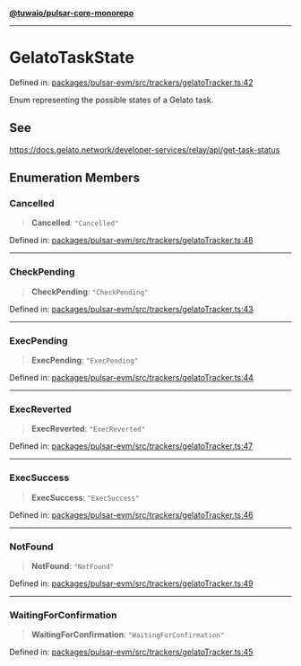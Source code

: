 [**@tuwaio/pulsar-core-monorepo**](../../../README.md)

***

# GelatoTaskState

Defined in: [packages/pulsar-evm/src/trackers/gelatoTracker.ts:42](https://github.com/TuwaIO/pulsar-core/blob/49e2be453c5891a31fcb434545cf86cd26d1ee47/packages/pulsar-evm/src/trackers/gelatoTracker.ts#L42)

Enum representing the possible states of a Gelato task.

## See

https://docs.gelato.network/developer-services/relay/api/get-task-status

## Enumeration Members

### Cancelled

> **Cancelled**: `"Cancelled"`

Defined in: [packages/pulsar-evm/src/trackers/gelatoTracker.ts:48](https://github.com/TuwaIO/pulsar-core/blob/49e2be453c5891a31fcb434545cf86cd26d1ee47/packages/pulsar-evm/src/trackers/gelatoTracker.ts#L48)

***

### CheckPending

> **CheckPending**: `"CheckPending"`

Defined in: [packages/pulsar-evm/src/trackers/gelatoTracker.ts:43](https://github.com/TuwaIO/pulsar-core/blob/49e2be453c5891a31fcb434545cf86cd26d1ee47/packages/pulsar-evm/src/trackers/gelatoTracker.ts#L43)

***

### ExecPending

> **ExecPending**: `"ExecPending"`

Defined in: [packages/pulsar-evm/src/trackers/gelatoTracker.ts:44](https://github.com/TuwaIO/pulsar-core/blob/49e2be453c5891a31fcb434545cf86cd26d1ee47/packages/pulsar-evm/src/trackers/gelatoTracker.ts#L44)

***

### ExecReverted

> **ExecReverted**: `"ExecReverted"`

Defined in: [packages/pulsar-evm/src/trackers/gelatoTracker.ts:47](https://github.com/TuwaIO/pulsar-core/blob/49e2be453c5891a31fcb434545cf86cd26d1ee47/packages/pulsar-evm/src/trackers/gelatoTracker.ts#L47)

***

### ExecSuccess

> **ExecSuccess**: `"ExecSuccess"`

Defined in: [packages/pulsar-evm/src/trackers/gelatoTracker.ts:46](https://github.com/TuwaIO/pulsar-core/blob/49e2be453c5891a31fcb434545cf86cd26d1ee47/packages/pulsar-evm/src/trackers/gelatoTracker.ts#L46)

***

### NotFound

> **NotFound**: `"NotFound"`

Defined in: [packages/pulsar-evm/src/trackers/gelatoTracker.ts:49](https://github.com/TuwaIO/pulsar-core/blob/49e2be453c5891a31fcb434545cf86cd26d1ee47/packages/pulsar-evm/src/trackers/gelatoTracker.ts#L49)

***

### WaitingForConfirmation

> **WaitingForConfirmation**: `"WaitingForConfirmation"`

Defined in: [packages/pulsar-evm/src/trackers/gelatoTracker.ts:45](https://github.com/TuwaIO/pulsar-core/blob/49e2be453c5891a31fcb434545cf86cd26d1ee47/packages/pulsar-evm/src/trackers/gelatoTracker.ts#L45)
